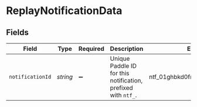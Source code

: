 # ReplayNotificationData


## Fields

| Field                                                         | Type                                                          | Required                                                      | Description                                                   | Example                                                       |
| ------------------------------------------------------------- | ------------------------------------------------------------- | ------------------------------------------------------------- | ------------------------------------------------------------- | ------------------------------------------------------------- |
| `notificationId`                                              | *string*                                                      | :heavy_minus_sign:                                            | Unique Paddle ID for this notification, prefixed with `ntf_`. | ntf_01ghbkd0frb9k95cnhwd1bxpvk                                |